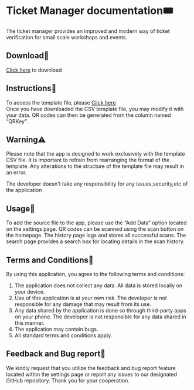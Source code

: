 # Ticket Manager documentation🎟️
The ticket manager provides an improved and modern way of ticket verification for small scale workshops and events.

## Download🎰
 [Click here](https://github.com/dreamcatcher45) to download

## Instructions📖
To access the template file, please [Click here](https://github.com/dreamcatcher45)<br>
Once you have downloaded the CSV template file, you may modify it with your data. 
QR codes can then be generated from the column named “QRKey”.

## Warning⚠️
Please note that the app is designed to work exclusively with the template CSV file. 
It is important to refrain from rearranging the format of the template.
Any alterations to the structure of the template file may result in an error.

The developer doesn't take any responsibility for any issues,security,etc of the application

## Usage👻
To add the source file to the app, please use the “Add Data” option located on the settings page. 
QR codes can be scanned using the scan button on the homepage. 
The history page logs and stores all successful scans.
The search page provides a search box for locating details in the scan history.

## Terms and Conditions🤝

By using this application, you agree to the following terms and conditions:

1. The application does not collect any data. All data is stored locally on your device.
2. Use of this application is at your own risk. The developer is not responsible for any damage that may result from its use.
3. Any data shared by the application is done so through third-party apps on your phone. The developer is not responsible for any data shared in this manner.
4. The application may contain bugs.
5. All standard terms and conditions apply.

## Feedback and Bug report📧
We kindly request that you utilize the feedback and bug report feature located within the settings page or report any issues to our designated GitHub repository. Thank you for your cooperation.
